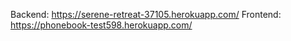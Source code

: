 Backend: https://serene-retreat-37105.herokuapp.com/
Frontend: https://phonebook-test598.herokuapp.com/
